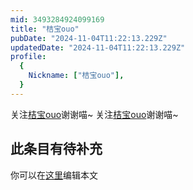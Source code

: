 ```yaml
---
mid: 3493284924099169
title: "桔宝ouo"
pubDate: "2024-11-04T11:22:13.229Z"
updatedDate: "2024-11-04T11:22:13.229Z"
profile:
  {
    Nickname: ["桔宝ouo"],
  }
---
```


关注[桔宝ouo](https://space.bilibili.com/3493284924099169)谢谢喵~ 关注[桔宝ouo](https://space.bilibili.com/3493284924099169)谢谢喵~

## 此条目有待补充
你可以在[这里](https://github.com/Yuhanawa/VTuber.ICU-Content/edit/master/v/桔宝ouo/index.md)编辑本文
